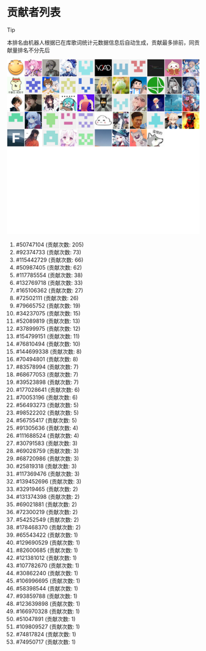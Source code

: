 # 贡献者列表

> [!TIP]
> 本排名由机器人根据已在库歌词统计元数据信息后自动生成，贡献最多排前，同贡献量排名不分先后

![贡献者头像画廊](./CONTRIBUTORS.svg)

1. #50747104 (贡献次数: 205)
2. #92374733 (贡献次数: 73)
3. #115442729 (贡献次数: 66)
4. #50987405 (贡献次数: 62)
5. #117785554 (贡献次数: 38)
6. #132769718 (贡献次数: 33)
7. #165106362 (贡献次数: 27)
8. #72502111 (贡献次数: 26)
9. #79665752 (贡献次数: 19)
10. #34237075 (贡献次数: 15)
11. #52089819 (贡献次数: 13)
12. #37899975 (贡献次数: 12)
13. #154799151 (贡献次数: 11)
14. #76810494 (贡献次数: 10)
15. #144699338 (贡献次数: 8)
16. #70494801 (贡献次数: 8)
17. #83578994 (贡献次数: 7)
18. #68677053 (贡献次数: 7)
19. #39523898 (贡献次数: 7)
20. #177028641 (贡献次数: 6)
21. #70053196 (贡献次数: 6)
22. #56493273 (贡献次数: 5)
23. #98522202 (贡献次数: 5)
24. #56755417 (贡献次数: 5)
25. #91305636 (贡献次数: 4)
26. #111688524 (贡献次数: 4)
27. #30791583 (贡献次数: 3)
28. #69028759 (贡献次数: 3)
29. #68720986 (贡献次数: 3)
30. #25819318 (贡献次数: 3)
31. #117369476 (贡献次数: 3)
32. #139452696 (贡献次数: 3)
33. #32919465 (贡献次数: 2)
34. #131374398 (贡献次数: 2)
35. #69021881 (贡献次数: 2)
36. #72300219 (贡献次数: 2)
37. #54252549 (贡献次数: 2)
38. #178468370 (贡献次数: 2)
39. #65543422 (贡献次数: 1)
40. #129690529 (贡献次数: 1)
41. #82600685 (贡献次数: 1)
42. #121381012 (贡献次数: 1)
43. #107782670 (贡献次数: 1)
44. #30862240 (贡献次数: 1)
45. #106996695 (贡献次数: 1)
46. #58398544 (贡献次数: 1)
47. #93859788 (贡献次数: 1)
48. #123639898 (贡献次数: 1)
49. #166970328 (贡献次数: 1)
50. #51047891 (贡献次数: 1)
51. #109809527 (贡献次数: 1)
52. #74817824 (贡献次数: 1)
53. #74950717 (贡献次数: 1)
